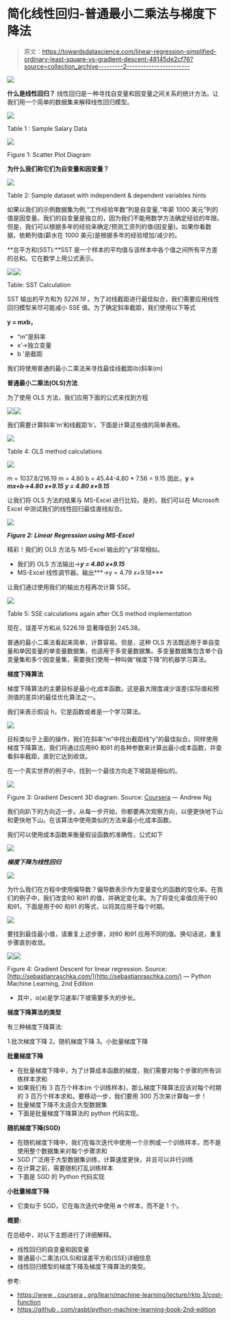 # 简化线性回归-普通最小二乘法与梯度下降法

> 原文：<https://towardsdatascience.com/linear-regression-simplified-ordinary-least-square-vs-gradient-descent-48145de2cf76?source=collection_archive---------2----------------------->

![](img/f7cbdbe79ce53207bd441ce11ba4a906.png)

**什么是线性回归？** 线性回归是一种寻找自变量和因变量之间关系的统计方法。让我们用一个简单的数据集来解释线性回归模型。

![](img/04b58f3f5c3fe1b2c224ef9579a0ef19.png)

Table 1 : Sample Salary Data

![](img/e1e1bbcad7a12687e633fcec21f3337f.png)

Figure 1: Scatter Plot Diagram

**为什么我们称它们为自变量和因变量？**

![](img/5297cb2e139d848a2bde86f8662fdb47.png)

Table 2: Sample dataset with independent & dependent variables hints

如果以我们的示例数据集为例,“工作经验年数”列是自变量,“年薪 1000 美元”列的值是因变量。我们的自变量是独立的，因为我们不能用数学方法确定经验的年限。但是，我们可以根据多年的经验来确定/预测工资列的值(因变量)。如果你看数据，依赖列值(薪水在 1000 美元)是根据多年的经验增加/减少的。

**总平方和(SST):**SST 是一个样本的平均值与该样本中各个值之间所有平方差的总和。它在数学上用公式表示。

![](img/fe65e92ee572a1029fced2a83391d157.png)![](img/bef754f5f2187c1462deb0219ba83691.png)

Table: SST Calculation

SST 输出的平方和为 *5226.19* 。为了对线截距进行最佳拟合，我们需要应用线性回归模型来尽可能减小 SSE 值。为了确定斜率截距，我们使用以下等式

**y = m*x*b，**

*   “m”是斜率
*   x’→独立变量
*   b '是截距

我们将使用普通的最小二乘法来寻找最佳线截距(b)斜率(m)

**普通最小二乘法(OLS)方法**

为了使用 OLS 方法，我们应用下面的公式来找到方程

![](img/2c434b83196cb91175edaac030dc0b32.png)![](img/8e47bd6e4c131cbf204a0033c24ebeaf.png)

我们需要计算斜率‘m’和线截距‘b’。下面是计算这些值的简单表格。

![](img/eabe6a0fbd8d94069e3e3900cfe4ca9c.png)

Table 4: OLS method calculations

![](img/2c434b83196cb91175edaac030dc0b32.png)

m = 1037.8/216.19
m = 4.80
b = 45.44-4.80 * 7.56 = 9.15
因此，**y = m*x+b→4.80 x+9.15
y = 4.80 x+9.15***

让我们将 OLS 方法的结果与 MS-Excel 进行比较。是的，我们可以在 Microsoft Excel 中测试我们的线性回归最佳直线拟合。

![](img/d7385e92d4469979e015834e19aaafe2.png)

***Figure 2: Linear Regression using MS-Excel***

精彩！我们的 OLS 方法与 MS-Excel 输出的“y”非常相似。

*   我们的 OLS 方法输出→***y = 4.80 x+9.15***
*   MS-Excel 线性调节器。输出***→y = 4.79 x+9.18***

让我们通过使用我们的输出方程再次计算 SSE。

![](img/c1cb4d699fbb841d4024600ba9d70b3b.png)

Table 5: SSE calculations again after OLS method implementation

现在，误差平方和从 5226.19 显著降低到 245.38。

普通的最小二乘法看起来简单，计算容易。但是，这种 OLS 方法既适用于单自变量和单因变量的单变量数据集，也适用于多变量数据集。多变量数据集包含单个自变量集和多个因变量集，需要我们使用一种叫做“梯度下降”的机器学习算法。

**梯度下降算法**

梯度下降算法的主要目标是最小化成本函数。这是最大限度减少误差(实际值和预测值的差异)的最佳优化算法之一。

我们来表示假设 h，它是函数或者是一个学习算法。

![](img/6a4ad7e5457e57185f282b5ca1e85b99.png)

目标类似于上面的操作，我们在斜率“m”中找出截距线“y”的最佳拟合。同样使用梯度下降算法，我们将通过应用θ0 和θ1 的各种参数来计算出最小成本函数，并查看斜率截距，直到它达到收敛。

在一个真实世界的例子中，找到一个最佳方向走下坡路是相似的。

![](img/0da52b80dbac39abcc1931a276854407.png)

Figure 3: Gradient Descent 3D diagram. Source: [Coursera](https://www.coursera.org/learn/machine-learning/lecture/8SpIM/gradient-descent) — Andrew Ng

我们向趴下的方向迈一步。从每一步开始，你都要再次观察方向，以便更快地下山和更快地下山。在该算法中使用类似的方法来最小化成本函数。

我们可以使用成本函数来衡量假设函数的准确性，公式如下

![](img/ae6fd0d927e08e5ad361975287ec2b95.png)

***梯度下降为线性回归***

![](img/0ad522691cd5a8cb1ec5ab7d0b49697d.png)

为什么我们在方程中使用偏导数？偏导数表示作为变量变化的函数的变化率。在我们的例子中，我们改变θ0 和θ1 的值，并确定变化率。为了将变化率值应用于θ0 和θ1，下面是用于θ0 和θ1 的等式，以将其应用于每个时期。

![](img/731223ac5e168f76015966a5fee3b839.png)

要找到最佳最小值，请重复上述步骤，对θ0 和θ1 应用不同的值。换句话说，重复步骤直到收敛。

![](img/daa6de7cb3be6bffb9c3c2ba85e0cb7c.png)![](img/ee9111798be5960033417bf7eb940f99.png)

Figure 4: Gradient Descent for linear regression. Source: [http://sebastianraschka.com/](http://sebastianraschka.com/) — Python Machine Learning, 2nd Edition

*   其中，α(a)是学习速率/下坡需要多大的步长。

**梯度下降算法的类型**

有三种梯度下降算法:

1.批次梯度下降
2。随机梯度下降
3。小批量梯度下降

**批量梯度下降**

*   在批量梯度下降中，为了计算成本函数的梯度，我们需要对每个步骤的所有训练样本求和
*   如果我们有 3 百万个样本(m 个训练样本)，那么梯度下降算法应该对每个时期的 3 百万个样本求和。要移动一步，我们要用 300 万次来计算每一步！
*   批量梯度下降不太适合大型数据集
*   下面是批量梯度下降算法的 python 代码实现。

**随机梯度下降(SGD)**

*   在随机梯度下降中，我们在每次迭代中使用一个示例或一个训练样本，而不是使用整个数据集来对每个步骤求和
*   SGD 广泛用于大型数据集训练，计算速度更快，并且可以并行训练
*   在计算之前，需要随机打乱训练样本
*   下面是 SGD 的 Python 代码实现

**小批量梯度下降**

*   它类似于 SGD，它在每次迭代中使用 ***n*** 个样本，而不是 1 个。

**概要:**

在总结中，对以下主题进行了详细解释。

*   线性回归的自变量和因变量
*   普通最小二乘法(OLS)和误差平方和(SSE)详细信息
*   线性回归模型的梯度下降及梯度下降算法的类型。

参考:

*   [https://www . coursera . org/learn/machine-learning/lecture/rktp 3/cost-function](https://www.coursera.org/learn/machine-learning/lecture/rkTp3/cost-function)
*   [https://github . com/rasbt/python-machine-learning-book-2nd-edition](https://github.com/rasbt/python-machine-learning-book-2nd-edition)